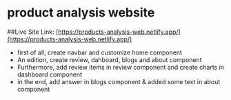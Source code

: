 # product analysis website

##Live Site Link:
[https://products-analysis-web.netlify.app/](https://products-analysis-web.netlify.app/)

* first of all, create navbar and customize home component
* An edition, create review, dahboard, blogs and about component
* Furthermore, add review items in review component and create charts in dashboard component
* in the end, add answer in blogs component & added some text in about component
